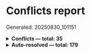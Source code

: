 # Conflicts report

Generated: 20250830_101151

<details>
<summary><strong>Conflicts — total: 35</strong></summary>

| Entry | Blocklist sources (count) | Allowlist sources (count) |
|---|---:|---:|
| aax-us-iad.amazon.com | Blocklists UT1 Publicite (1) | ShadowWhisperer_Allowlist (1) |
| c2.piano.io | Blocklists UT1 Publicite (1) | ShadowWhisperer_Allowlist (1) |
| cdn.cookielaw.org | StevenBlack_Fake_Gambling (1) | ShadowWhisperer_Allowlist (1) |
| cdn.webclicks24.com | Blocklists UT1 Publicite (1) | ShadowWhisperer_Allowlist (1) |
| cj.dotomi.com | bigdargon_hostsVN (1) | ShadowWhisperer_Allowlist (1) |
| click.dji.com | Blocklists UT1 Publicite (1) | ShadowWhisperer_Allowlist (1) |
| click.email.newegg.com | Blocklists UT1 Publicite (1) | ShadowWhisperer_Allowlist (1) |
| click.instantink.hpsmart.com | Blocklists UT1 Publicite (1) | ShadowWhisperer_Allowlist (1) |
| click.mc.crimsontrace.com | Blocklists UT1 Publicite (1) | ShadowWhisperer_Allowlist (1) |
| click.pstmrk.it | Blocklists UT1 Publicite (1) | ShadowWhisperer_Allowlist (1) |
| cookielaw.org | quidsup_notrack-annoyance (1) | tranco (1) |
| dynatrace.com | bigdargon_hostsVN (1) | tranco (1) |
| events.release.narrativ.com | Blocklists UT1 Publicite (1) | ShadowWhisperer_Allowlist (1) |
| geo1.presslabs.net | Blocklists UT1 Publicite (1) | ShadowWhisperer_Allowlist (1) |
| geoip-db.com | StevenBlack_Fake_Gambling (1) | ShadowWhisperer_Allowlist (1) |
| inbake.com | HaGeZi Pro (1) | tranco (1) |
| links.iterable.com | Blocklists UT1 Publicite (1) | ShadowWhisperer_Allowlist (1) |
| list-manage.com | Blocklists UT1 Publicite (1) | tranco (1) |
| mandrillapp.com | Blocklists UT1 Publicite (1) | ShadowWhisperer_Allowlist (1) |
| nelreports.net | HaGeZi Pro (1) | tranco (1) |
| newrelic.com | HaGeZi Pro (1) | tranco (1) |
| oempprd.samsungcloudsolution.com | StevenBlack_Fake_Gambling (1) | ShadowWhisperer_Allowlist (1) |
| oempprd.samsungcloudsolution.net | StevenBlack_Fake_Gambling (1) | ShadowWhisperer_Allowlist (1) |
| onesignal.com | ShadowWhisperer_BlockLists Ads (1) | tranco (1) |
| onetrust.com | ShadowWhisperer_BlockLists Ads (1) | tranco (1) |
| otf.msn.com | StevenBlack_Fake_Gambling (1) | AdGuardTeam_HttpsExclusions_android (1) |
| redirect.viglink.com | Blocklists UT1 Publicite (1) | ShadowWhisperer_Allowlist (1) |
| sentry.io | HaGeZi Pro (1) | tranco (1) |
| shareasale-analytics.com | Blocklists UT1 Publicite (1) | ShadowWhisperer_Allowlist (1) |
| t.lt02.net | Blocklists UT1 Publicite (1) | ShadowWhisperer_Allowlist (1) |
| target.georiot.com | Blocklists UT1 Publicite (1) | ShadowWhisperer_Allowlist (1) |
| urbanairship.com | Blocklists UT1 Publicite (1) | AdGuardTeam_HttpsExclusions_android (1) |
| wallet.advcash.com | 1Hosts (Lite) (1) | AdGuardTeam_HttpsExclusions_banks (1) |
| webto.salesforce.com | Blocklists UT1 Publicite (1) | ShadowWhisperer_Allowlist (1) |
| workers.dev | cyberhost_malware-blocklist (1) | tranco (1) |

</details>

<details>
<summary><strong>Auto-resolved — total: 179</strong></summary>

| Entry | Decision | Reason | Blocklist sources (count) | Allowlist sources (count) |
|---|---|---|---:|---:|
| adsrvr.org | block | counts | 1Hosts (Lite)<br />Adaway<br />Blocklists UT1 Publicite<br />Dan Pollock's List<br />HaGeZi Pro<br />OISD Blocklist Small<br />Peter Lowe's Blocklist<br />ShadowWhisperer_BlockLists Ads<br />StevenBlack_Fake_Gambling<br />Yoyo Adservers-Hosts<br />bigdargon_hostsVN (11) | tranco (1) |
| innovid.com | block | counts | 1Hosts (Lite)<br />Adaway<br />Blocklists UT1 Publicite<br />HaGeZi Pro<br />OISD Blocklist Small<br />Peter Lowe's Blocklist<br />ShadowWhisperer_BlockLists Ads<br />StevenBlack_Fake_Gambling<br />Yoyo Adservers-Hosts<br />bigdargon_hostsVN<br />youtube_GoodbyeAds (11) | tranco (1) |
| smartadserver.com | block | counts | 1Hosts (Lite)<br />Blocklists UT1 Publicite<br />Dan Pollock's List<br />HaGeZi Pro<br />OISD Blocklist Small<br />Peter Lowe's Blocklist<br />ShadowWhisperer_BlockLists Ads<br />StevenBlack_Fake_Gambling<br />YousList<br />Yoyo Adservers-Hosts<br />bigdargon_hostsVN (11) | tranco (1) |
| adnxs.com | block | counts | 1Hosts (Lite)<br />Blocklists UT1 Publicite<br />Dan Pollock's List<br />HaGeZi Pro<br />Peter Lowe's Blocklist<br />ShadowWhisperer_BlockLists Ads<br />StevenBlack_Fake_Gambling<br />WaLLy3K<br />Yoyo Adservers-Hosts<br />bigdargon_hostsVN (10) | tranco (1) |
| adriver.ru | block | counts | 1Hosts (Lite)<br />Blocklists UT1 Publicite<br />Dan Pollock's List<br />HaGeZi Pro<br />OISD Blocklist Small<br />Peter Lowe's Blocklist<br />ShadowWhisperer_BlockLists Ads<br />StevenBlack_Fake_Gambling<br />Yoyo Adservers-Hosts<br />bigdargon_hostsVN (10) | tranco (1) |
| alphonso.tv | block | counts | 1Hosts (Lite)<br />Adaway<br />Blocklists UT1 Publicite<br />HaGeZi Pro<br />OISD Blocklist Small<br />Peter Lowe's Blocklist<br />ShadowWhisperer_BlockLists Ads<br />StevenBlack_Fake_Gambling<br />Yoyo Adservers-Hosts<br />bigdargon_hostsVN (10) | tranco (1) |
| amazon-adsystem.com | block | counts | 1Hosts (Lite)<br />Adaway<br />Blocklists UT1 Publicite<br />Dan Pollock's List<br />Peter Lowe's Blocklist<br />ShadowWhisperer_BlockLists Ads<br />StevenBlack_Fake_Gambling<br />YousList<br />Yoyo Adservers-Hosts<br />bigdargon_hostsVN (10) | tranco (1) |
| casalemedia.com | block | counts | 1Hosts (Lite)<br />Blocklists UT1 Publicite<br />Dan Pollock's List<br />HaGeZi Pro<br />OISD Blocklist Small<br />Peter Lowe's Blocklist<br />ShadowWhisperer_BlockLists Ads<br />StevenBlack_Fake_Gambling<br />Yoyo Adservers-Hosts<br />bigdargon_hostsVN (10) | tranco (1) |
| contextweb.com | block | counts | 1Hosts (Lite)<br />Blocklists UT1 Publicite<br />Dan Pollock's List<br />HaGeZi Pro<br />OISD Blocklist Small<br />Peter Lowe's Blocklist<br />ShadowWhisperer_BlockLists Ads<br />StevenBlack_Fake_Gambling<br />Yoyo Adservers-Hosts<br />bigdargon_hostsVN (10) | tranco (1) |
| criteo.com | block | counts | 1Hosts (Lite)<br />Adaway<br />Blocklists UT1 Publicite<br />HaGeZi Pro<br />OISD Blocklist Small<br />Peter Lowe's Blocklist<br />ShadowWhisperer_BlockLists Ads<br />StevenBlack_Fake_Gambling<br />Yoyo Adservers-Hosts<br />bigdargon_hostsVN (10) | tranco (1) |
| doubleclick.net | block | counts | Adaway<br />Blocklists UT1 Publicite<br />Dan Pollock's List<br />Peter Lowe's Blocklist<br />ShadowWhisperer_BlockLists Ads<br />StevenBlack_Fake_Gambling<br />WaLLy3K<br />Yoyo Adservers-Hosts<br />bigdargon_hostsVN<br />youtube_GoodbyeAds (10) | tranco (1) |
| flashtalking.com | block | counts | 1Hosts (Lite)<br />Adaway<br />Blocklists UT1 Publicite<br />HaGeZi Pro<br />OISD Blocklist Small<br />Peter Lowe's Blocklist<br />ShadowWhisperer_BlockLists Ads<br />StevenBlack_Fake_Gambling<br />Yoyo Adservers-Hosts<br />bigdargon_hostsVN (10) | tranco (1) |
| googlesyndication.com | block | counts | Adaway<br />Blocklists UT1 Publicite<br />HaGeZi Pro<br />OISD Blocklist Small<br />Peter Lowe's Blocklist<br />ShadowWhisperer_BlockLists Ads<br />StevenBlack_Fake_Gambling<br />WaLLy3K<br />Yoyo Adservers-Hosts<br />bigdargon_hostsVN (10) | tranco (1) |
| mgid.com | block | counts | 1Hosts (Lite)<br />Blocklists UT1 Publicite<br />Dan Pollock's List<br />HaGeZi Pro<br />OISD Blocklist Small<br />Peter Lowe's Blocklist<br />ShadowWhisperer_BlockLists Ads<br />StevenBlack_Fake_Gambling<br />Yoyo Adservers-Hosts<br />bigdargon_hostsVN (10) | tranco (1) |
| stickyadstv.com | block | counts | 1Hosts (Lite)<br />Adaway<br />Blocklists UT1 Publicite<br />HaGeZi Pro<br />OISD Blocklist Small<br />Peter Lowe's Blocklist<br />ShadowWhisperer_BlockLists Ads<br />StevenBlack_Fake_Gambling<br />Yoyo Adservers-Hosts<br />bigdargon_hostsVN (10) | tranco (1) |
| turn.com | block | counts | 1Hosts (Lite)<br />Adaway<br />Blocklists UT1 Publicite<br />Dan Pollock's List<br />HaGeZi Pro<br />OISD Blocklist Small<br />Peter Lowe's Blocklist<br />StevenBlack_Fake_Gambling<br />Yoyo Adservers-Hosts<br />bigdargon_hostsVN (10) | tranco (1) |
| vungle.com | block | counts | 1Hosts (Lite)<br />Adaway<br />Blocklists UT1 Publicite<br />HaGeZi Pro<br />OISD Blocklist Small<br />Peter Lowe's Blocklist<br />ShadowWhisperer_BlockLists Ads<br />StevenBlack_Fake_Gambling<br />Yoyo Adservers-Hosts<br />bigdargon_hostsVN (10) | tranco (1) |
| 33across.com | block | counts | 1Hosts (Lite)<br />Blocklists UT1 Publicite<br />HaGeZi Pro<br />OISD Blocklist Small<br />Peter Lowe's Blocklist<br />ShadowWhisperer_BlockLists Ads<br />StevenBlack_Fake_Gambling<br />Yoyo Adservers-Hosts<br />bigdargon_hostsVN (9) | tranco (1) |
| 360yield.com | block | counts | 1Hosts (Lite)<br />Blocklists UT1 Publicite<br />HaGeZi Pro<br />OISD Blocklist Small<br />Peter Lowe's Blocklist<br />ShadowWhisperer_BlockLists Ads<br />StevenBlack_Fake_Gambling<br />Yoyo Adservers-Hosts<br />bigdargon_hostsVN (9) | tranco (1) |
| 3lift.com | block | counts | 1Hosts (Lite)<br />Blocklists UT1 Publicite<br />HaGeZi Pro<br />OISD Blocklist Small<br />Peter Lowe's Blocklist<br />ShadowWhisperer_BlockLists Ads<br />StevenBlack_Fake_Gambling<br />Yoyo Adservers-Hosts<br />bigdargon_hostsVN (9) | tranco (1) |
| crwdcntrl.net | block | counts | 1Hosts (Lite)<br />Blocklists UT1 Publicite<br />Dan Pollock's List<br />HaGeZi Pro<br />Peter Lowe's Blocklist<br />ShadowWhisperer_BlockLists Ads<br />StevenBlack_Fake_Gambling<br />Yoyo Adservers-Hosts<br />bigdargon_hostsVN (9) | tranco (1) |
| doubleverify.com | block | counts | 1Hosts (Lite)<br />Adaway<br />Blocklists UT1 Publicite<br />HaGeZi Pro<br />Peter Lowe's Blocklist<br />ShadowWhisperer_BlockLists Ads<br />StevenBlack_Fake_Gambling<br />Yoyo Adservers-Hosts<br />bigdargon_hostsVN (9) | tranco (1) |
| exelator.com | block | counts | 1Hosts (Lite)<br />Blocklists UT1 Publicite<br />HaGeZi Pro<br />OISD Blocklist Small<br />Peter Lowe's Blocklist<br />StevenBlack_Fake_Gambling<br />Yoyo Adservers-Hosts<br />bigdargon_hostsVN<br />quidsup_notrack-malware (9) | tranco (1) |
| googleadservices.com | block | counts | 1Hosts (Lite)<br />Adaway<br />Blocklists UT1 Publicite<br />Peter Lowe's Blocklist<br />ShadowWhisperer_BlockLists Ads<br />StevenBlack_Fake_Gambling<br />Yoyo Adservers-Hosts<br />bigdargon_hostsVN<br />youtube_GoodbyeAds (9) | tranco (1) |
| id5-sync.com | block | counts | 1Hosts (Lite)<br />Adaway<br />HaGeZi Pro<br />OISD Blocklist Small<br />Peter Lowe's Blocklist<br />ShadowWhisperer_BlockLists Ads<br />StevenBlack_Fake_Gambling<br />Yoyo Adservers-Hosts<br />bigdargon_hostsVN (9) | tranco (1) |
| imrworldwide.com | block | counts | 1Hosts (Lite)<br />Adaway<br />Blocklists UT1 Publicite<br />Dan Pollock's List<br />HaGeZi Pro<br />Peter Lowe's Blocklist<br />StevenBlack_Fake_Gambling<br />Yoyo Adservers-Hosts<br />bigdargon_hostsVN (9) | tranco (1) |
| media.net | block | counts | 1Hosts (Lite)<br />Blocklists UT1 Publicite<br />HaGeZi Pro<br />OISD Blocklist Small<br />Peter Lowe's Blocklist<br />ShadowWhisperer_BlockLists Ads<br />StevenBlack_Fake_Gambling<br />Yoyo Adservers-Hosts<br />bigdargon_hostsVN (9) | tranco (1) |
| openx.net | block | counts | 1Hosts (Lite)<br />Blocklists UT1 Publicite<br />HaGeZi Pro<br />OISD Blocklist Small<br />Peter Lowe's Blocklist<br />ShadowWhisperer_BlockLists Ads<br />StevenBlack_Fake_Gambling<br />Yoyo Adservers-Hosts<br />bigdargon_hostsVN (9) | tranco (1) |
| quantserve.com | block | counts | 1Hosts (Lite)<br />Blocklists UT1 Publicite<br />Dan Pollock's List<br />HaGeZi Pro<br />OISD Blocklist Small<br />Peter Lowe's Blocklist<br />StevenBlack_Fake_Gambling<br />Yoyo Adservers-Hosts<br />bigdargon_hostsVN (9) | tranco (1) |
| sharethrough.com | block | counts | 1Hosts (Lite)<br />Blocklists UT1 Publicite<br />HaGeZi Pro<br />OISD Blocklist Small<br />Peter Lowe's Blocklist<br />ShadowWhisperer_BlockLists Ads<br />StevenBlack_Fake_Gambling<br />Yoyo Adservers-Hosts<br />bigdargon_hostsVN (9) | tranco (1) |
| stackadapt.com | block | counts | 1Hosts (Lite)<br />Blocklists UT1 Publicite<br />HaGeZi Pro<br />OISD Blocklist Small<br />Peter Lowe's Blocklist<br />ShadowWhisperer_BlockLists Ads<br />StevenBlack_Fake_Gambling<br />Yoyo Adservers-Hosts<br />bigdargon_hostsVN (9) | tranco (1) |
| teads.tv | block | counts | 1Hosts (Lite)<br />Blocklists UT1 Publicite<br />HaGeZi Pro<br />OISD Blocklist Small<br />Peter Lowe's Blocklist<br />ShadowWhisperer_BlockLists Ads<br />StevenBlack_Fake_Gambling<br />Yoyo Adservers-Hosts<br />bigdargon_hostsVN (9) | tranco (1) |
| tremorhub.com | block | counts | 1Hosts (Lite)<br />Adaway<br />HaGeZi Pro<br />OISD Blocklist Small<br />Peter Lowe's Blocklist<br />ShadowWhisperer_BlockLists Ads<br />StevenBlack_Fake_Gambling<br />Yoyo Adservers-Hosts<br />bigdargon_hostsVN (9) | tranco (1) |
| unrulymedia.com | block | counts | 1Hosts (Lite)<br />Blocklists UT1 Publicite<br />HaGeZi Pro<br />OISD Blocklist Small<br />Peter Lowe's Blocklist<br />ShadowWhisperer_BlockLists Ads<br />StevenBlack_Fake_Gambling<br />Yoyo Adservers-Hosts<br />bigdargon_hostsVN (9) | tranco (1) |
| yieldmo.com | block | counts | 1Hosts (Lite)<br />Blocklists UT1 Publicite<br />HaGeZi Pro<br />OISD Blocklist Small<br />Peter Lowe's Blocklist<br />ShadowWhisperer_BlockLists Ads<br />StevenBlack_Fake_Gambling<br />Yoyo Adservers-Hosts<br />bigdargon_hostsVN (9) | tranco (1) |
| adform.net | block | counts | 1Hosts (Lite)<br />Adaway<br />Blocklists UT1 Publicite<br />Peter Lowe's Blocklist<br />ShadowWhisperer_BlockLists Ads<br />StevenBlack_Fake_Gambling<br />Yoyo Adservers-Hosts<br />bigdargon_hostsVN (8) | tranco (1) |
| adsafeprotected.com | block | counts | 1Hosts (Lite)<br />Adaway<br />Blocklists UT1 Publicite<br />HaGeZi Pro<br />Peter Lowe's Blocklist<br />StevenBlack_Fake_Gambling<br />Yoyo Adservers-Hosts<br />bigdargon_hostsVN (8) | tranco (1) |
| agkn.com | block | counts | 1Hosts (Lite)<br />Adaway<br />Blocklists UT1 Publicite<br />Dan Pollock's List<br />Peter Lowe's Blocklist<br />StevenBlack_Fake_Gambling<br />Yoyo Adservers-Hosts<br />bigdargon_hostsVN (8) | tranco (1) |
| applovin.com | block | counts | 1Hosts (Lite)<br />Adaway<br />Blocklists UT1 Publicite<br />HaGeZi Pro<br />OISD Blocklist Small<br />ShadowWhisperer_BlockLists Ads<br />StevenBlack_Fake_Gambling<br />bigdargon_hostsVN (8) | tranco (1) |
| bidr.io | block | counts | 1Hosts (Lite)<br />Adaway<br />Blocklists UT1 Publicite<br />HaGeZi Pro<br />Peter Lowe's Blocklist<br />StevenBlack_Fake_Gambling<br />Yoyo Adservers-Hosts<br />bigdargon_hostsVN (8) | tranco (1) |
| bidswitch.net | block | counts | 1Hosts (Lite)<br />Blocklists UT1 Publicite<br />HaGeZi Pro<br />OISD Blocklist Small<br />Peter Lowe's Blocklist<br />StevenBlack_Fake_Gambling<br />Yoyo Adservers-Hosts<br />bigdargon_hostsVN (8) | tranco (1) |
| criteo.net | block | counts | 1Hosts (Lite)<br />Adaway<br />Blocklists UT1 Publicite<br />HaGeZi Pro<br />Peter Lowe's Blocklist<br />StevenBlack_Fake_Gambling<br />Yoyo Adservers-Hosts<br />bigdargon_hostsVN (8) | tranco (1) |
| google-analytics.com | block | counts | 1Hosts (Lite)<br />Adaway<br />Blocklists UT1 Publicite<br />HaGeZi Pro<br />Peter Lowe's Blocklist<br />StevenBlack_Fake_Gambling<br />Yoyo Adservers-Hosts<br />bigdargon_hostsVN (8) | tranco (1) |
| gumgum.com | block | counts | 1Hosts (Lite)<br />Adaway<br />Blocklists UT1 Publicite<br />HaGeZi Pro<br />OISD Blocklist Small<br />ShadowWhisperer_BlockLists Ads<br />StevenBlack_Fake_Gambling<br />bigdargon_hostsVN (8) | tranco (1) |
| indexww.com | block | counts | 1Hosts (Lite)<br />Blocklists UT1 Publicite<br />HaGeZi Pro<br />Peter Lowe's Blocklist<br />ShadowWhisperer_BlockLists Ads<br />StevenBlack_Fake_Gambling<br />Yoyo Adservers-Hosts<br />bigdargon_hostsVN (8) | tranco (1) |
| kargo.com | block | counts | 1Hosts (Lite)<br />Blocklists UT1 Publicite<br />HaGeZi Pro<br />Peter Lowe's Blocklist<br />ShadowWhisperer_BlockLists Ads<br />StevenBlack_Fake_Gambling<br />Yoyo Adservers-Hosts<br />bigdargon_hostsVN (8) | tranco (1) |
| liadm.com | block | counts | 1Hosts (Lite)<br />Blocklists UT1 Publicite<br />HaGeZi Pro<br />Peter Lowe's Blocklist<br />ShadowWhisperer_BlockLists Ads<br />StevenBlack_Fake_Gambling<br />Yoyo Adservers-Hosts<br />bigdargon_hostsVN (8) | tranco (1) |
| lijit.com | block | counts | 1Hosts (Lite)<br />Blocklists UT1 Publicite<br />HaGeZi Pro<br />Peter Lowe's Blocklist<br />StevenBlack_Fake_Gambling<br />Yoyo Adservers-Hosts<br />bigdargon_hostsVN<br />cyberhost_malware-blocklist (8) | tranco (1) |
| onetag-sys.com | block | counts | 1Hosts (Lite)<br />Adaway<br />Blocklists UT1 Publicite<br />HaGeZi Pro<br />ShadowWhisperer_BlockLists Ads<br />StevenBlack_Fake_Gambling<br />YousList<br />bigdargon_hostsVN (8) | tranco (1) |
| outbrain.com | block | counts | Blocklists UT1 Publicite<br />Dan Pollock's List<br />HaGeZi Pro<br />Peter Lowe's Blocklist<br />ShadowWhisperer_BlockLists Ads<br />StevenBlack_Fake_Gambling<br />Yoyo Adservers-Hosts<br />bigdargon_hostsVN (8) | tranco (1) |
| rayjump.com | block | counts | 1Hosts (Lite)<br />Adaway<br />HaGeZi Pro<br />Peter Lowe's Blocklist<br />ShadowWhisperer_BlockLists Ads<br />StevenBlack_Fake_Gambling<br />Yoyo Adservers-Hosts<br />bigdargon_hostsVN (8) | tranco (1) |
| rlcdn.com | block | counts | 1Hosts (Lite)<br />Adaway<br />Blocklists UT1 Publicite<br />HaGeZi Pro<br />Peter Lowe's Blocklist<br />StevenBlack_Fake_Gambling<br />Yoyo Adservers-Hosts<br />bigdargon_hostsVN (8) | tranco (1) |
| scorecardresearch.com | block | counts | 1Hosts (Lite)<br />Adaway<br />Blocklists UT1 Publicite<br />Dan Pollock's List<br />Peter Lowe's Blocklist<br />StevenBlack_Fake_Gambling<br />Yoyo Adservers-Hosts<br />bigdargon_hostsVN (8) | tranco (1) |
| taboola.com | block | counts | Blocklists UT1 Publicite<br />Dan Pollock's List<br />HaGeZi Pro<br />Peter Lowe's Blocklist<br />ShadowWhisperer_BlockLists Ads<br />StevenBlack_Fake_Gambling<br />Yoyo Adservers-Hosts<br />bigdargon_hostsVN (8) | tranco (1) |
| tapad.com | block | counts | Adaway<br />Blocklists UT1 Publicite<br />HaGeZi Pro<br />OISD Blocklist Small<br />Peter Lowe's Blocklist<br />StevenBlack_Fake_Gambling<br />Yoyo Adservers-Hosts<br />bigdargon_hostsVN (8) | tranco (1) |
| zemanta.com | block | counts | 1Hosts (Lite)<br />Blocklists UT1 Publicite<br />HaGeZi Pro<br />Peter Lowe's Blocklist<br />ShadowWhisperer_BlockLists Ads<br />StevenBlack_Fake_Gambling<br />Yoyo Adservers-Hosts<br />bigdargon_hostsVN (8) | tranco (1) |
| ad.gt | block | counts | 1Hosts (Lite)<br />HaGeZi Pro<br />OISD Blocklist Small<br />Peter Lowe's Blocklist<br />StevenBlack_Fake_Gambling<br />Yoyo Adservers-Hosts<br />bigdargon_hostsVN (7) | tranco (1) |
| app-measurement.com | block | counts | 1Hosts (Lite)<br />Dan Pollock's List<br />HaGeZi Pro<br />Peter Lowe's Blocklist<br />StevenBlack_Fake_Gambling<br />Yoyo Adservers-Hosts<br />bigdargon_hostsVN (7) | tranco (1) |
| btloader.com | block | counts | 1Hosts (Lite)<br />Adaway<br />HaGeZi Pro<br />OISD Blocklist Small<br />ShadowWhisperer_BlockLists Ads<br />StevenBlack_Fake_Gambling<br />bigdargon_hostsVN (7) | tranco (1) |
| deepintent.com | block | counts | 1Hosts (Lite)<br />Blocklists UT1 Publicite<br />HaGeZi Pro<br />Peter Lowe's Blocklist<br />StevenBlack_Fake_Gambling<br />Yoyo Adservers-Hosts<br />bigdargon_hostsVN (7) | tranco (1) |
| demdex.net | block | counts | Adaway<br />Blocklists UT1 Publicite<br />HaGeZi Pro<br />Peter Lowe's Blocklist<br />StevenBlack_Fake_Gambling<br />Yoyo Adservers-Hosts<br />bigdargon_hostsVN (7) | tranco (1) |
| everesttech.net | block | counts | 1Hosts (Lite)<br />Adaway<br />Blocklists UT1 Publicite<br />Peter Lowe's Blocklist<br />StevenBlack_Fake_Gambling<br />Yoyo Adservers-Hosts<br />bigdargon_hostsVN (7) | tranco (1) |
| googletagservices.com | block | counts | 1Hosts (Lite)<br />Dan Pollock's List<br />Peter Lowe's Blocklist<br />StevenBlack_Fake_Gambling<br />WaLLy3K<br />Yoyo Adservers-Hosts<br />bigdargon_hostsVN (7) | tranco (1) |
| inmobi.com | block | counts | 1Hosts (Lite)<br />Blocklists UT1 Publicite<br />Peter Lowe's Blocklist<br />ShadowWhisperer_BlockLists Ads<br />StevenBlack_Fake_Gambling<br />Yoyo Adservers-Hosts<br />bigdargon_hostsVN (7) | tranco (1) |
| inner-active.mobi | block | counts | 1Hosts (Lite)<br />Adaway<br />HaGeZi Pro<br />OISD Blocklist Small<br />ShadowWhisperer_BlockLists Ads<br />StevenBlack_Fake_Gambling<br />bigdargon_hostsVN (7) | tranco (1) |
| ioam.de | block | counts | 1Hosts (Lite)<br />Blocklists UT1 Publicite<br />HaGeZi Pro<br />Peter Lowe's Blocklist<br />StevenBlack_Fake_Gambling<br />Yoyo Adservers-Hosts<br />bigdargon_hostsVN (7) | tranco (1) |
| nr-data.net | block | counts | 1Hosts (Lite)<br />Adaway<br />HaGeZi Pro<br />Peter Lowe's Blocklist<br />StevenBlack_Fake_Gambling<br />Yoyo Adservers-Hosts<br />bigdargon_hostsVN (7) | tranco (1) |
| omtrdc.net | block | counts | Adaway<br />Blocklists UT1 Publicite<br />Dan Pollock's List<br />Peter Lowe's Blocklist<br />StevenBlack_Fake_Gambling<br />Yoyo Adservers-Hosts<br />bigdargon_hostsVN (7) | tranco (1) |
| online-metrix.net | block | counts | 1Hosts (Lite)<br />Adaway<br />Blocklists UT1 Publicite<br />Peter Lowe's Blocklist<br />StevenBlack_Fake_Gambling<br />Yoyo Adservers-Hosts<br />bigdargon_hostsVN (7) | tranco (1) |
| presage.io | block | counts | 1Hosts (Lite)<br />Adaway<br />HaGeZi Pro<br />OISD Blocklist Small<br />ShadowWhisperer_BlockLists Ads<br />StevenBlack_Fake_Gambling<br />bigdargon_hostsVN (7) | tranco (1) |
| rfihub.com | block | counts | 1Hosts (Lite)<br />Adaway<br />Blocklists UT1 Publicite<br />HaGeZi Pro<br />ShadowWhisperer_BlockLists Ads<br />StevenBlack_Fake_Gambling<br />bigdargon_hostsVN (7) | tranco (1) |
| rubiconproject.com | block | counts | 1Hosts (Lite)<br />Blocklists UT1 Publicite<br />Peter Lowe's Blocklist<br />ShadowWhisperer_BlockLists Ads<br />StevenBlack_Fake_Gambling<br />Yoyo Adservers-Hosts<br />bigdargon_hostsVN (7) | tranco (1) |
| samsungacr.com | block | counts | 1Hosts (Lite)<br />Blocklists UT1 Publicite<br />HaGeZi Pro<br />Peter Lowe's Blocklist<br />StevenBlack_Fake_Gambling<br />Yoyo Adservers-Hosts<br />bigdargon_hostsVN (7) | tranco (1) |
| shareasale.com | block | counts | 1Hosts (Lite)<br />Blocklists UT1 Publicite<br />Dan Pollock's List<br />Peter Lowe's Blocklist<br />StevenBlack_Fake_Gambling<br />Yoyo Adservers-Hosts<br />bigdargon_hostsVN (7) | ShadowWhisperer_Allowlist (1) |
| smaato.net | block | counts | 1Hosts (Lite)<br />Adaway<br />HaGeZi Pro<br />OISD Blocklist Small<br />ShadowWhisperer_BlockLists Ads<br />StevenBlack_Fake_Gambling<br />bigdargon_hostsVN (7) | tranco (1) |
| ws-na.amazon-adsystem.com | block | counts | 1Hosts (Lite)<br />Adaway<br />Dan Pollock's List<br />HaGeZi Amazon Tracker<br />HaGeZi Pro<br />StevenBlack_Fake_Gambling<br />bigdargon_hostsVN (7) | ShadowWhisperer_Allowlist (1) |
| 1rx.io | block | counts | 1Hosts (Lite)<br />HaGeZi Pro<br />Peter Lowe's Blocklist<br />StevenBlack_Fake_Gambling<br />Yoyo Adservers-Hosts<br />bigdargon_hostsVN (6) | tranco (1) |
| 2mdn.net | block | counts | Blocklists UT1 Publicite<br />HaGeZi Pro<br />Peter Lowe's Blocklist<br />StevenBlack_Fake_Gambling<br />Yoyo Adservers-Hosts<br />youtube_GoodbyeAds (6) | tranco (1) |
| aniview.com | block | counts | 1Hosts (Lite)<br />Peter Lowe's Blocklist<br />ShadowWhisperer_BlockLists Ads<br />StevenBlack_Fake_Gambling<br />Yoyo Adservers-Hosts<br />bigdargon_hostsVN (6) | tranco (1) |
| appsflyer.com | block | counts | 1Hosts (Lite)<br />Adaway<br />Blocklists UT1 Publicite<br />Peter Lowe's Blocklist<br />StevenBlack_Fake_Gambling<br />Yoyo Adservers-Hosts (6) | tranco (1) |
| branch.io | block | counts | 1Hosts (Lite)<br />Adaway<br />Blocklists UT1 Publicite<br />HaGeZi Pro<br />StevenBlack_Fake_Gambling<br />bigdargon_hostsVN (6) | tranco (1) |
| cloudflareinsights.com | block | counts | 1Hosts (Lite)<br />HaGeZi Pro<br />Peter Lowe's Blocklist<br />StevenBlack_Fake_Gambling<br />Yoyo Adservers-Hosts<br />bigdargon_hostsVN (6) | tranco (1) |
| creativecdn.com | block | counts | 1Hosts (Lite)<br />Adaway<br />HaGeZi Pro<br />OISD Blocklist Small<br />StevenBlack_Fake_Gambling<br />bigdargon_hostsVN (6) | tranco (1) |
| hotjar.com | block | counts | Blocklists UT1 Publicite<br />HaGeZi Pro<br />Peter Lowe's Blocklist<br />StevenBlack_Fake_Gambling<br />Yoyo Adservers-Hosts<br />bigdargon_hostsVN (6) | tranco (1) |
| pubmatic.com | block | counts | 1Hosts (Lite)<br />Blocklists UT1 Publicite<br />HaGeZi Pro<br />OISD Blocklist Small<br />ShadowWhisperer_BlockLists Ads<br />bigdargon_hostsVN (6) | tranco (1) |
| adgrx.com | block | counts | 1Hosts (Lite)<br />Adaway<br />HaGeZi Pro<br />StevenBlack_Fake_Gambling<br />bigdargon_hostsVN (5) | tranco (1) |
| adjust.com | block | counts | 1Hosts (Lite)<br />Adaway<br />Peter Lowe's Blocklist<br />StevenBlack_Fake_Gambling<br />Yoyo Adservers-Hosts (5) | tranco (1) |
| analytics.plex.tv | block | counts | 1Hosts (Lite)<br />HaGeZi Pro<br />OISD Blocklist Small<br />WaLLy3K<br />bigdargon_hostsVN (5) | ShadowWhisperer_Allowlist (1) |
| anrdoezrs.net | block | counts | Blocklists UT1 Publicite<br />Peter Lowe's Blocklist<br />StevenBlack_Fake_Gambling<br />Yoyo Adservers-Hosts<br />bigdargon_hostsVN (5) | ShadowWhisperer_Allowlist (1) |
| awin1.com | block | counts | Blocklists UT1 Publicite<br />Peter Lowe's Blocklist<br />StevenBlack_Fake_Gambling<br />Yoyo Adservers-Hosts<br />bigdargon_hostsVN (5) | ShadowWhisperer_Allowlist (1) |
| braze.com | block | counts | 1Hosts (Lite)<br />Adaway<br />HaGeZi Pro<br />ShadowWhisperer_BlockLists Ads<br />StevenBlack_Fake_Gambling (5) | tranco (1) |
| browser-intake-datadoghq.com | block | counts | 1Hosts (Lite)<br />HaGeZi Pro<br />OISD Blocklist Small<br />StevenBlack_Fake_Gambling<br />bigdargon_hostsVN (5) | tranco (1) |
| cdn.rlcdn.com | block | counts | 1Hosts (Lite)<br />Adaway<br />HaGeZi Pro<br />StevenBlack_Fake_Gambling<br />bigdargon_hostsVN (5) | ShadowWhisperer_Allowlist (1) |
| click.redditmail.com | allow | manual_forced_allow | Blocklists UT1 Publicite<br />Frogeye-firstparty-trackers<br />Peter Lowe's Blocklist<br />StevenBlack_Fake_Gambling<br />Yoyo Adservers-Hosts (5) | Local Allowlist (Domain) (1) |
| company-target.com | block | counts | 1Hosts (Lite)<br />Adaway<br />HaGeZi Pro<br />StevenBlack_Fake_Gambling<br />bigdargon_hostsVN (5) | tranco (1) |
| contentsquare.net | block | counts | 1Hosts (Lite)<br />Adaway<br />HaGeZi Pro<br />StevenBlack_Fake_Gambling<br />bigdargon_hostsVN (5) | tranco (1) |
| conviva.com | block | counts | 1Hosts (Lite)<br />Adaway<br />HaGeZi Pro<br />OISD Blocklist Small<br />StevenBlack_Fake_Gambling (5) | tranco (1) |
| crashlytics.com | block | counts | HaGeZi Pro<br />Peter Lowe's Blocklist<br />StevenBlack_Fake_Gambling<br />Yoyo Adservers-Hosts<br />bigdargon_hostsVN (5) | tranco (1) |
| dotomi.com | block | counts | Blocklists UT1 Publicite<br />Peter Lowe's Blocklist<br />StevenBlack_Fake_Gambling<br />Yoyo Adservers-Hosts<br />bigdargon_hostsVN (5) | tranco (1) |
| dpbolvw.net | block | counts | Blocklists UT1 Publicite<br />Dan Pollock's List<br />Peter Lowe's Blocklist<br />StevenBlack_Fake_Gambling<br />Yoyo Adservers-Hosts (5) | ShadowWhisperer_Allowlist (1) |
| emjcd.com | block | counts | Blocklists UT1 Publicite<br />Peter Lowe's Blocklist<br />StevenBlack_Fake_Gambling<br />Yoyo Adservers-Hosts<br />bigdargon_hostsVN (5) | ShadowWhisperer_Allowlist (1) |
| footprintdns.com | block | counts | 1Hosts (Lite)<br />Adaway<br />HaGeZi Pro<br />StevenBlack_Fake_Gambling<br />bigdargon_hostsVN (5) | tranco (1) |
| go-mpulse.net | block | counts | 1Hosts (Lite)<br />Peter Lowe's Blocklist<br />StevenBlack_Fake_Gambling<br />Yoyo Adservers-Hosts<br />bigdargon_hostsVN (5) | tranco (1) |
| googletagmanager.com | block | counts | Peter Lowe's Blocklist<br />StevenBlack_Fake_Gambling<br />Yoyo Adservers-Hosts<br />bigdargon_hostsVN<br />youtube_GoodbyeAds (5) | tranco (1) |
| kqzyfj.com | block | counts | 1Hosts (Lite)<br />Blocklists UT1 Publicite<br />Dan Pollock's List<br />StevenBlack_Fake_Gambling<br />bigdargon_hostsVN (5) | ShadowWhisperer_Allowlist (1) |
| kueezrtb.com | block | counts | 1Hosts (Lite)<br />HaGeZi Pro<br />OISD Blocklist Small<br />ShadowWhisperer_BlockLists Ads<br />bigdargon_hostsVN (5) | tranco (1) |
| liftoff.io | block | counts | 1Hosts (Lite)<br />Blocklists UT1 Publicite<br />HaGeZi Pro<br />OISD Blocklist Small<br />bigdargon_hostsVN (5) | tranco (1) |
| mixpanel.com | block | counts | Blocklists UT1 Publicite<br />Peter Lowe's Blocklist<br />StevenBlack_Fake_Gambling<br />Yoyo Adservers-Hosts<br />bigdargon_hostsVN (5) | tranco (1) |
| pangle.io | block | counts | 1Hosts (Lite)<br />Adaway<br />HaGeZi Pro<br />StevenBlack_Fake_Gambling<br />bigdargon_hostsVN (5) | tranco (1) |
| prf.hn | block | counts | 1Hosts (Lite)<br />Blocklists UT1 Publicite<br />Peter Lowe's Blocklist<br />StevenBlack_Fake_Gambling<br />Yoyo Adservers-Hosts (5) | ShadowWhisperer_Allowlist (1) |
| tags.tiqcdn.com | block | counts | Adaway<br />Peter Lowe's Blocklist<br />StevenBlack_Fake_Gambling<br />WaLLy3K<br />Yoyo Adservers-Hosts (5) | ShadowWhisperer_Allowlist (1) |
| umeng.com | block | counts | 1Hosts (Lite)<br />HaGeZi Pro<br />OISD Blocklist Small<br />StevenBlack_Fake_Gambling<br />bigdargon_hostsVN (5) | tranco (1) |
| 4dex.io | block | counts | 1Hosts (Lite)<br />HaGeZi Pro<br />ShadowWhisperer_BlockLists Ads<br />bigdargon_hostsVN (4) | tranco (1) |
| a-mo.net | block | counts | 1Hosts (Lite)<br />HaGeZi Pro<br />OISD Blocklist Small<br />bigdargon_hostsVN (4) | tranco (1) |
| adtrafficquality.google | block | counts | 1Hosts (Lite)<br />HaGeZi Pro<br />ShadowWhisperer_BlockLists Ads<br />bigdargon_hostsVN (4) | tranco (1) |
| app-analytics-services.com | block | counts | 1Hosts (Lite)<br />HaGeZi Pro<br />OISD Blocklist Small<br />bigdargon_hostsVN (4) | tranco (1) |
| awstrack.me | block | counts | Blocklists UT1 Publicite<br />Peter Lowe's Blocklist<br />StevenBlack_Fake_Gambling<br />Yoyo Adservers-Hosts (4) | ShadowWhisperer_Allowlist (1) |
| cdn.boomtrain.com | block | counts | 1Hosts (Lite)<br />Adaway<br />HaGeZi Pro<br />StevenBlack_Fake_Gambling (4) | ShadowWhisperer_Allowlist (1) |
| eu-1-id5-sync.com | block | counts | 1Hosts (Lite)<br />HaGeZi Pro<br />OISD Blocklist Small<br />bigdargon_hostsVN (4) | tranco (1) |
| jdoqocy.com | block | counts | Blocklists UT1 Publicite<br />Peter Lowe's Blocklist<br />StevenBlack_Fake_Gambling<br />Yoyo Adservers-Hosts (4) | ShadowWhisperer_Allowlist (1) |
| mtgglobals.com | block | counts | 1Hosts (Lite)<br />HaGeZi Pro<br />ShadowWhisperer_BlockLists Ads<br />bigdargon_hostsVN (4) | tranco (1) |
| ojrq.net | block | counts | Blocklists UT1 Publicite<br />Peter Lowe's Blocklist<br />StevenBlack_Fake_Gambling<br />Yoyo Adservers-Hosts (4) | ShadowWhisperer_Allowlist (1) |
| optimizely.com | block | counts | Blocklists UT1 Publicite<br />Peter Lowe's Blocklist<br />StevenBlack_Fake_Gambling<br />Yoyo Adservers-Hosts (4) | tranco (1) |
| s0.2mdn.net | block | counts | Adaway<br />HaGeZi Pro<br />StevenBlack_Fake_Gambling<br />youtube_GoodbyeAds (4) | ShadowWhisperer_Allowlist (1) |
| seedtag.com | block | counts | 1Hosts (Lite)<br />HaGeZi Pro<br />ShadowWhisperer_BlockLists Ads<br />bigdargon_hostsVN (4) | tranco (1) |
| yellowblue.io | block | counts | 1Hosts (Lite)<br />HaGeZi Pro<br />ShadowWhisperer_BlockLists Ads<br />bigdargon_hostsVN (4) | tranco (1) |
| adnxs.net | block | counts | 1Hosts (Lite)<br />HaGeZi Pro<br />ShadowWhisperer_BlockLists Ads (3) | tranco (1) |
| amplitude.com | block | counts | Adaway<br />Blocklists UT1 Publicite<br />HaGeZi Pro (3) | tranco (1) |
| api.bam-x.com | block | counts | 1Hosts (Lite)<br />Blocklists UT1 Publicite<br />bigdargon_hostsVN (3) | ShadowWhisperer_Allowlist (1) |
| bidmachine.io | block | counts | 1Hosts (Lite)<br />HaGeZi Pro<br />ShadowWhisperer_BlockLists Ads (3) | tranco (1) |
| cdn.tpdads.com | block | counts | 1Hosts (Lite)<br />Adaway<br />StevenBlack_Fake_Gambling (3) | ShadowWhisperer_Allowlist (1) |
| clarity.ms | block | counts | 1Hosts (Lite)<br />HaGeZi Pro<br />bigdargon_hostsVN (3) | tranco (1) |
| forter.com | block | counts | 1Hosts (Lite)<br />HaGeZi Pro<br />bigdargon_hostsVN (3) | tranco (1) |
| fresnel-events.vimeocdn.com | block | counts | 1Hosts (Lite)<br />HaGeZi Pro<br />OISD Blocklist Small (3) | ShadowWhisperer_Allowlist (1) |
| go.redirectingat.com | block | counts | Adaway<br />Blocklists UT1 Publicite<br />StevenBlack_Fake_Gambling (3) | ShadowWhisperer_Allowlist (1) |
| intentiq.com | block | counts | 1Hosts (Lite)<br />HaGeZi Pro<br />bigdargon_hostsVN (3) | tranco (1) |
| lnks.gd | block | counts | Peter Lowe's Blocklist<br />StevenBlack_Fake_Gambling<br />Yoyo Adservers-Hosts (3) | ShadowWhisperer_Allowlist (1) |
| moe.video | block | counts | 1Hosts (Lite)<br />HaGeZi Pro<br />ShadowWhisperer_BlockLists Ads (3) | tranco (1) |
| networkadvertising.org | block | counts | 1Hosts (Lite)<br />HaGeZi Pro<br />ShadowWhisperer_BlockLists Ads (3) | tranco (1) |
| omnitagjs.com | block | counts | 1Hosts (Lite)<br />HaGeZi Pro<br />bigdargon_hostsVN (3) | tranco (1) |
| segment.io | block | counts | 1Hosts (Lite)<br />HaGeZi Pro<br />bigdargon_hostsVN (3) | tranco (1) |
| singular.net | block | counts | Adaway<br />StevenBlack_Fake_Gambling<br />bigdargon_hostsVN (3) | tranco (1) |
| tracking.truthfinder.com | block | counts | Blocklists UT1 Publicite<br />Dan Pollock's List<br />StevenBlack_Fake_Gambling (3) | ShadowWhisperer_Allowlist (1) |
| unagi.amazon.com | block | counts | 1Hosts (Lite)<br />HaGeZi Amazon Tracker<br />HaGeZi Pro (3) | ShadowWhisperer_Allowlist (1) |
| 7eer.net | block | counts | 1Hosts (Lite)<br />Blocklists UT1 Publicite (2) | ShadowWhisperer_Allowlist (1) |
| appsflyersdk.com | block | counts | 1Hosts (Lite)<br />HaGeZi Pro (2) | tranco (1) |
| asadcdn.com | block | counts | WaLLy3K<br />bigdargon_hostsVN (2) | ShadowWhisperer_Allowlist (1) |
| avantlink.com | block | counts | Blocklists UT1 Publicite<br />StevenBlack_Fake_Gambling (2) | ShadowWhisperer_Allowlist (1) |
| click.linksynergy.com | block | counts | Blocklists UT1 Publicite<br />bigdargon_hostsVN (2) | ShadowWhisperer_Allowlist (1) |
| etrk.asus.com | block | counts | Dan Pollock's List<br />StevenBlack_Fake_Gambling (2) | ShadowWhisperer_Allowlist (1) |
| geolocation-db.com | block | counts | Dan Pollock's List<br />StevenBlack_Fake_Gambling (2) | ShadowWhisperer_Allowlist (1) |
| go.skimresources.com | block | counts | Adaway<br />StevenBlack_Fake_Gambling (2) | ShadowWhisperer_Allowlist (1) |
| gvt2.com | block | counts | HaGeZi Pro<br />OISD Blocklist Small (2) | tranco (1) |
| pjtra.com | block | counts | 1Hosts (Lite)<br />Blocklists UT1 Publicite (2) | ShadowWhisperer_Allowlist (1) |
| prodregistryv2.org | block | counts | 1Hosts (Lite)<br />HaGeZi Pro (2) | tranco (1) |
| secureir.ebaystatic.com | block | counts | Dan Pollock's List<br />StevenBlack_Fake_Gambling (2) | ShadowWhisperer_Allowlist (1) |
| shalltry.com | block | counts | Adaway<br />StevenBlack_Fake_Gambling (2) | tranco (1) |
| statics-marketingsites-eus-ms-com.akamaized.net | block | counts | Adaway<br />StevenBlack_Fake_Gambling (2) | ShadowWhisperer_Allowlist (1) |
| stripchat.com | block | counts | HaGeZi Pro<br />StevenBlack_Fake_Gambling (2) | tranco (1) |
| t.co | block | counts | Peter Lowe's Blocklist<br />Yoyo Adservers-Hosts (2) | tranco (1) |
| trk.klclick1.com | block | counts | Adaway<br />StevenBlack_Fake_Gambling (2) | ShadowWhisperer_Allowlist (1) |
| uid.mavencoalition.io | block | counts | 1Hosts (Lite)<br />bigdargon_hostsVN (2) | ShadowWhisperer_Allowlist (1) |
| vtwenty.com | block | counts | 1Hosts (Lite)<br />HaGeZi Pro (2) | tranco (1) |
| github.com | allow | manual_forced_allow | VXVault_URLList (1) | Local Allowlist (Domain)<br />tranco (2) |
| 185.199.109.133 | allow | manual_forced_allow | Firehol_level3 (1) | Local Allowlist (ipv4) (1) |
| 185.199.110.133 | allow | manual_forced_allow | Firehol_level3 (1) | Local Allowlist (ipv4) (1) |
| 185.199.111.133 | allow | manual_forced_allow | Firehol_level3 (1) | Local Allowlist (ipv4) (1) |
| aboutads.info | block | manual_forced_block | HaGeZi Pro (1) | tranco (1) |
| analytics.barnebys.sh | block | manual_forced_block | Blocklists UT1 Publicite (1) | ShadowWhisperer_Allowlist (1) |
| api.narrativ.com | block | manual_forced_block | Blocklists UT1 Publicite (1) | ShadowWhisperer_Allowlist (1) |
| app.e.sigsauer.com | block | manual_forced_block | Blocklists UT1 Publicite (1) | ShadowWhisperer_Allowlist (1) |
| assoc-redirect.amazon.com | block | manual_forced_block | Blocklists UT1 Publicite (1) | ShadowWhisperer_Allowlist (1) |
| at.adtech.redventures.io | block | manual_forced_block | bigdargon_hostsVN (1) | ShadowWhisperer_Allowlist (1) |
| attn.tv | block | manual_forced_block | OISD Blocklist Small (1) | tranco (1) |
| bugsnag.com | block | manual_forced_block | HaGeZi Pro (1) | tranco (1) |
| clients1.google.com | allow | manual_forced_allow | youtube_GoodbyeAds (1) | ShadowWhisperer_Allowlist (1) |
| lddy.no | block | manual_forced_block | Blocklists UT1 Publicite (1) | ShadowWhisperer_Allowlist (1) |
| onelink.me | block | manual_forced_block | Blocklists UT1 Publicite (1) | tranco (1) |
| raw.githubusercontent.com | allow | manual_forced_allow | VXVault_URLList (1) | Local Allowlist (Domain) (1) |

</details>

